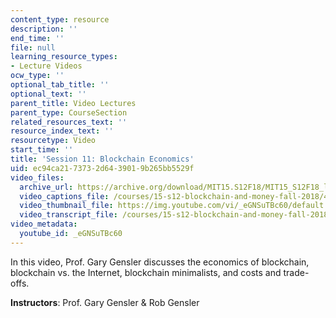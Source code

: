 ```yaml
---
content_type: resource
description: ''
end_time: ''
file: null
learning_resource_types:
- Lecture Videos
ocw_type: ''
optional_tab_title: ''
optional_text: ''
parent_title: Video Lectures
parent_type: CourseSection
related_resources_text: ''
resource_index_text: ''
resourcetype: Video
start_time: ''
title: 'Session 11: Blockchain Economics'
uid: ec94ca21-7373-2d64-3901-9b265bb5529f
video_files:
  archive_url: https://archive.org/download/MIT15.S12F18/MIT15_S12F18_lec11_300k.mp4
  video_captions_file: /courses/15-s12-blockchain-and-money-fall-2018/433f8780656a592a88470acb63297800_eGNSuTBc60.vtt
  video_thumbnail_file: https://img.youtube.com/vi/_eGNSuTBc60/default.jpg
  video_transcript_file: /courses/15-s12-blockchain-and-money-fall-2018/97ee3c543c07f134ffb9c9b697154501_eGNSuTBc60.pdf
video_metadata:
  youtube_id: _eGNSuTBc60
---
```


In this video, Prof. Gary Gensler discusses the economics of blockchain, blockchain vs. the Internet, blockchain minimalists, and costs and trade-offs.

**Instructors**: Prof. Gary Gensler & Rob Gensler



